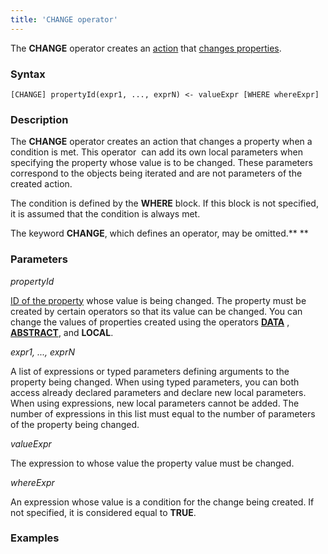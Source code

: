 ```yaml
---
title: 'CHANGE operator'
---
```


The **CHANGE** operator creates an [action](Actions.md) that [changes properties](Property_change_CHANGE.md).

### Syntax

    [CHANGE] propertyId(expr1, ..., exprN) <- valueExpr [WHERE whereExpr]

### Description

The **CHANGE** operator creates an action that changes a property when a condition is met. This operator  can add its own local parameters when specifying the property whose value is to be changed. These parameters correspond to the objects being iterated and are not parameters of the created action. 

The condition is defined by the **WHERE** block. If this block is not specified, it is assumed that the condition is always met. 

The keyword **CHANGE**, which defines an operator, may be omitted.** **

### Parameters

*propertyId*

[ID of the property](IDs_1573053.html#IDs-propertyid) whose value is being changed. The property must be created by certain operators so that its value can be changed. You can change the values of properties created using the operators **[DATA](DATA_operator.md)** , **[ABSTRACT](ABSTRACT_operator.md)**, and **LOCAL**.

*expr1, ..., exprN*

A list of expressions or typed parameters defining arguments to the property being changed. When using typed parameters, you can both access already declared parameters and declare new local parameters. When using expressions, new local parameters cannot be added. The number of expressions in this list must equal to the number of parameters of the property being changed. 

*valueExpr*

The expression to whose value the property value must be changed.

*whereExpr*

An expression whose value is a condition for the change being created. If not specified, it is considered equal to **TRUE**.

### Examples



  
